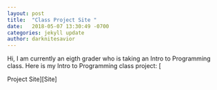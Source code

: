 ```yaml
---
layout: post
title:  "Class Project Site "
date:   2018-05-07 13:30:49 -0700
categories: jekyll update
author: darknitesavior
---
```


Hi, I am currently an eigth grader who is taking an Intro to Programming class. Here is my Intro to Programming class project: [



Project Site][Site]

[url]:/webiste/ 